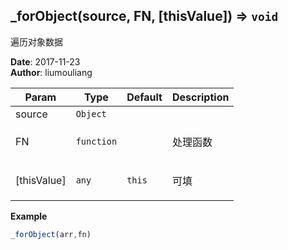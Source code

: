 ## \_forObject(source, FN, [thisValue]) ⇒ <code>void</code>
<p>遍历对象数据</p>

**Date**: 2017-11-23  
**Author**: liumouliang  

| Param | Type | Default | Description |
| --- | --- | --- | --- |
| source | <code>Object</code> |  |  |
| FN | <code>function</code> |  | <p>处理函数</p> |
| [thisValue] | <code>any</code> | <code>this</code> | <p>可填</p> |

**Example**  
```javascript
_forObject(arr,fn)
```
